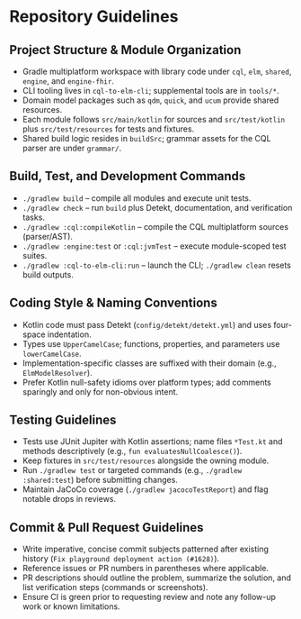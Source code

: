 # Repository Guidelines

## Project Structure & Module Organization
- Gradle multiplatform workspace with library code under `cql`, `elm`, `shared`, `engine`, and `engine-fhir`.
- CLI tooling lives in `cql-to-elm-cli`; supplemental tools are in `tools/*`.
- Domain model packages such as `qdm`, `quick`, and `ucum` provide shared resources.
- Each module follows `src/main/kotlin` for sources and `src/test/kotlin` plus `src/test/resources` for tests and fixtures.
- Shared build logic resides in `buildSrc`; grammar assets for the CQL parser are under `grammar/`.

## Build, Test, and Development Commands
- `./gradlew build` – compile all modules and execute unit tests.
- `./gradlew check` – run `build` plus Detekt, documentation, and verification tasks.
- `./gradlew :cql:compileKotlin` – compile the CQL multiplatform sources (parser/AST).
- `./gradlew :engine:test` or `:cql:jvmTest` – execute module-scoped test suites.
- `./gradlew :cql-to-elm-cli:run` – launch the CLI; `./gradlew clean` resets build outputs.

## Coding Style & Naming Conventions
- Kotlin code must pass Detekt (`config/detekt/detekt.yml`) and uses four-space indentation.
- Types use `UpperCamelCase`; functions, properties, and parameters use `lowerCamelCase`.
- Implementation-specific classes are suffixed with their domain (e.g., `ElmModelResolver`).
- Prefer Kotlin null-safety idioms over platform types; add comments sparingly and only for non-obvious intent.

## Testing Guidelines
- Tests use JUnit Jupiter with Kotlin assertions; name files `*Test.kt` and methods descriptively (e.g., `fun evaluatesNullCoalesce()`).
- Keep fixtures in `src/test/resources` alongside the owning module.
- Run `./gradlew test` or targeted commands (e.g., `./gradlew :shared:test`) before submitting changes.
- Maintain JaCoCo coverage (`./gradlew jacocoTestReport`) and flag notable drops in reviews.

## Commit & Pull Request Guidelines
- Write imperative, concise commit subjects patterned after existing history (`Fix playground deployment action (#1628)`).
- Reference issues or PR numbers in parentheses where applicable.
- PR descriptions should outline the problem, summarize the solution, and list verification steps (commands or screenshots).
- Ensure CI is green prior to requesting review and note any follow-up work or known limitations.
